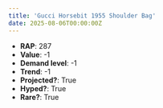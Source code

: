 ```yaml
---
title: 'Gucci Horsebit 1955 Shoulder Bag'
date: 2025-08-06T00:00:00Z
---
```

- **RAP**: 287
- **Value**: -1
- **Demand level**: -1
- **Trend**: -1
- **Projected?**: True
- **Hyped?**: True
- **Rare?**: True
